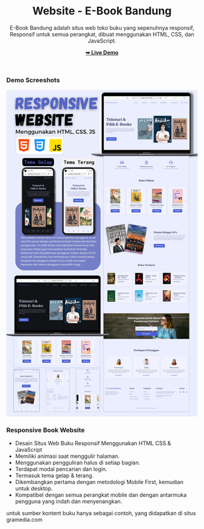 <div align="center">
  
  <br />

  <h1 align="center">Website - E-Book Bandung</h1>

  E-Book Bandung adalah situs web toko buku yang sepenuhnya responsif, <br />Responsif untuk semua perangkat, dibuat menggunakan HTML, CSS, dan JavaScript.

  <a href="https://e-bookbandung.netlify.app/"><strong>➥ Live Demo</strong></a>

</div>

<br />

### Demo Screeshots

![E-Book Bandung Desktop Demo](./assets/img/preview.png "Desktop Demo")

### Responsive Book Website

- Desain Situs Web Buku Responsif Menggunakan HTML CSS & JavaScript
- Memiliki animasi saat menggulir halaman.
- Menggunakan pengguliran halus di setiap bagian.
- Terdapat modal pencarian dan login.
- Termasuk tema gelap & terang.
- Dikembangkan pertama dengan metodologi Mobile First, kemudian untuk desktop.
- Kompatibel dengan semua perangkat mobile dan dengan antarmuka pengguna yang indah dan menyenangkan.

untuk sumber kontent buku hanya sebagai contoh, yang didapatkan di situs gramedia.com

